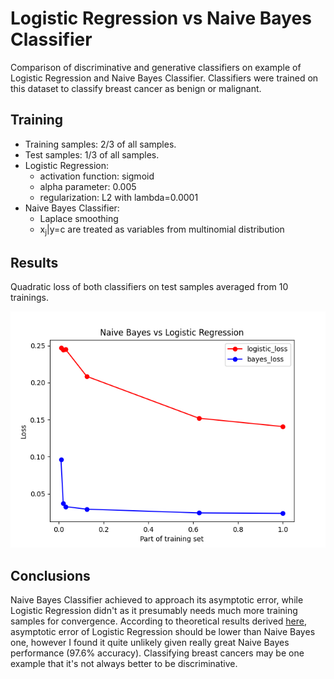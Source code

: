 
# Logistic Regression vs Naive Bayes Classifier

Comparison of discriminative and generative classifiers on example of 
Logistic Regression and Naive Bayes Classifier. Classifiers were trained 
on this dataset to classify breast cancer as benign or malignant. 

## Training
- Training samples: 2/3 of all samples.
- Test samples: 1/3 of all samples.
- Logistic Regression:
    - activation function: sigmoid
    - alpha parameter: 0.005
    - regularization: L2 with lambda=0.0001
- Naive Bayes Classifier:
    - Laplace smoothing
    -   x<sub/>j</sub>|y=c are treated as variables from multinomial distribution

## Results

Quadratic loss of both classifiers on test samples averaged from 10 trainings. 

![](graphs/bayes_vs_regression.png)


## Conclusions

Naive Bayes Classifier achieved to approach its asymptotic error, 
while Logistic Regression didn't as it presumably needs much more training samples for convergence.
According to theoretical results derived 
[here](http://papers.nips.cc/paper/2020-on-discriminative-vs-generative-classifiers-a-comparison-of-logistic-regression-and-naive-bayes.pdf),
asymptotic error of Logistic Regression should
be lower than Naive Bayes one, however I found it quite unlikely given really great 
Naive Bayes performance (97.6% accuracy). Classifying breast cancers may be one example
that it's not always better to be discriminative.
